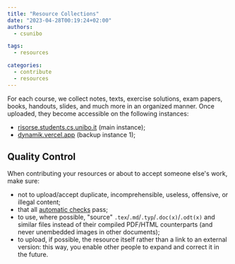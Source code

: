 ```yaml
---
title: "Resource Collections"
date: "2023-04-28T00:19:24+02:00"
authors:
  - csunibo

tags:
  - resources

categories:
  - contribute
  - resources
---
```


For each course, we collect notes, texts, exercise solutions, exam papers,
books, handouts, slides, and much more in an organized manner. Once uploaded,
they become accessible on the following instances:

- [risorse.students.cs.unibo.it](https://risorse.students.cs.unibo.it) (main instance);
- [dynamik.vercel.app](https://dynamik.vercel.app/) (backup instance 1);

## Quality Control

When contributing your resources or about to accept someone else's work, make sure:

- not to upload/accept duplicate, incomprehensible, useless, offensive, or illegal content;
- that all [automatic checks](./controlli-automatici) pass;
- to use, where possible, "source" `.tex`/`.md`/`.typ`/`.doc(x)`/`.odt(x)` and similar files instead of their compiled PDF/HTML counterparts (and never unembedded images in other documents);
- to upload, if possible, the resource itself rather than a link to an external version: this way, you enable other people to expand and correct it in the future.
